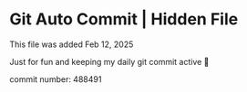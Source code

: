 # Git Auto Commit | Hidden File

This file was added Feb 12, 2025

Just for fun and keeping my daily git commit active 🤪

commit number: 488491
